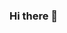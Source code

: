 ### Hi there 👋

<!--
**202235072/202235072** is a ✨ _special_ ✨ repository because its `README.md` (this file) appears on your GitHub profile.

Here are some ideas to get you started:

- 🔭 I’m currently working on ...student
- 🌱 I’m currently learning ... c++ 
- 📫 How to reach me: ...dlwptjs8@gmail.com
-->

